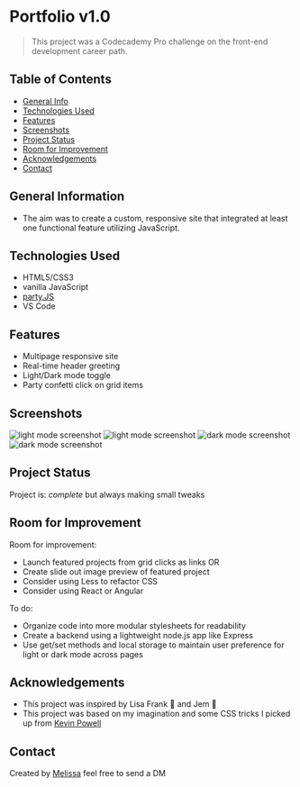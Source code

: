 # Portfolio v1.0

> This project was a Codecademy Pro challenge on the front-end development career path.

## Table of Contents

* [General Info](#general-information)
* [Technologies Used](#technologies-used)
* [Features](#features)
* [Screenshots](#screenshots)
* [Project Status](#project-status)
* [Room for Improvement](#room-for-improvement)
* [Acknowledgements](#acknowledgements)
* [Contact](#contact)

## General Information

* The aim was to create a custom, responsive site that integrated at least one functional feature utilizing JavaScript.

## Technologies Used

* HTML5/CSS3
* vanilla JavaScript
* [party.JS](https://www.npmjs.com/package/party-js)
* VS Code

## Features

* Multipage responsive site
* Real-time header greeting
* Light/Dark mode toggle
* Party confetti click on grid items

## Screenshots

![light mode screenshot](https://user-images.githubusercontent.com/91221861/152400263-d2d394c4-51af-4123-9ac9-7894c128c7b0.png)
![light mode screenshot](https://user-images.githubusercontent.com/91221861/152400264-854dee31-8e37-4a15-a119-461624da7563.png)
![dark mode screenshot](https://user-images.githubusercontent.com/91221861/152400259-90cdcb78-35fc-4229-8b72-1a66d255da00.png)
![dark mode screenshot](https://user-images.githubusercontent.com/91221861/152400262-dd5bd5cd-a2bf-4271-ba82-08dc35acf3c4.png)

## Project Status

Project is:  _complete_ but always making small tweaks

## Room for Improvement

Room for improvement:

* Launch featured projects from grid clicks as links OR
* Create slide out image preview of featured project
* Consider using Less to refactor CSS
* Consider using React or Angular

To do:

* Organize code into more modular stylesheets for readability
* Create a backend using a lightweight node.js app like Express
* Use get/set methods and local storage to maintain user preference for light or dark mode across pages

## Acknowledgements

* This project was inspired by Lisa Frank 🦄 and Jem 🥁
* This project was based on my imagination and some CSS tricks I picked up from [Kevin Powell](https://www.youtube.com/channel/UCJZv4d5rbIKd4QHMPkcABCw)

## Contact

Created by [Melissa](https://twitter.com/misathemeb)  feel free to send a DM
